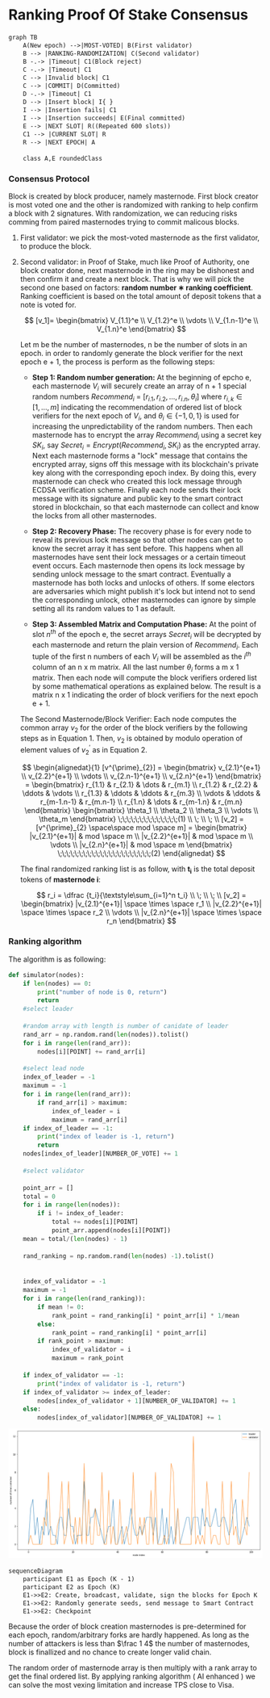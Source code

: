 # Ranking Proof Of Stake Consensus

```mermaid
graph TB
    A(New epoch) -->|MOST-VOTED| B(First validator)
    B --> |RANKING-RANDOMIZATION| C(Second validator)
    B -.-> |Timeout| C1(Block reject)
    C -.-> |Timeout| C1
    C --> |Invalid block| C1
    C --> |COMMIT| D(Committed)
    D -.-> |Timeout| C1
    D --> |Insert block| I{ }
    I --> |Insertion fails| C1
    I --> |Insertion succeeds| E(Final committed)
    E --> |NEXT SLOT| R((Repeated 600 slots))
    C1 --> |CURRENT SLOT| R
    R --> |NEXT EPOCH| A

    class A,E roundedClass
```

### Consensus Protocol

Block is created by block producer, namely masternode. First block creator is most voted one and the other is randomized with ranking to help confirm a block with 2 signatures. With randomization, we can reducing risks comming from paired masternodes trying to commit malicous blocks.

1. First validator: we pick the most-voted masternode as the first validator, to produce the block.
2. Second validator: in Proof of Stake, much like Proof of Authority, one block creator done, next masternode in the ring may be dishonest and then confirm it and create a next block. That is why we will pick the second one based on factors: **random number ∗ ranking coefficient**. Ranking coefficient is based on the total amount of deposit tokens that a note is voted for.

   $$
   [v_1]=
   \begin{bmatrix}
   V_{1.1}^e \\
   V_{1.2}^e \\
   \vdots \\
   V_{1.n-1}^e \\
   V_{1.n}^e
   \end{bmatrix}
   $$

   Let m be the number of masternodes, n be the number of slots in an epoch. in order to randomly generate the block verifier for the next epoch e + 1, the process is perform as the following steps:

   - **Step 1: Random number generation:** At the beginning of epcho e, each masternode $V_i$ will securely create an array of n + 1 special random numbers $Recommend_i$ = $[r_{i.1},r_{i.2},...,r_{i.n},\theta_{i}]$ where $r_{i,k} \in [1,...,m]$ indicating the recommendation of ordered list of block verifiers for the next epoch of $V_i$, and $\theta_i \in \lbrace -1,0,1 \rbrace$ is used for increasing the unpredictability of the random numbers.
     Then each masternode has to encrypt the array $Recommend_i$ using a secret key $SK_i$, say $Secret_i = Encrypt(Recommend_i, SK_i)$ as the encrypted array. Next each masternode forms a "lock" message that contains the encrypted array, signs off this message with its blockchain's private key along with the corresponding epoch index. By doing this, every masternode can check who created this lock message through ECDSA verification scheme. Finally each node sends their lock message with its signature and public key to the smart contract stored in blockchain, so that each masternode can collect and know the locks from all other masternodes.

   - **Step 2: Recovery Phase:** The recovery phase is for every node to reveal its previous lock message so that other nodes can get to know the secret array it has sent before. This happens when all masternodes have sent their lock messages or a certain timeout event occurs. Each masternode then opens its lock message by sending unlock message to the smart contract. Eventually a masternode has both locks and unlocks of others. If some electors are adversaries which might publish it's lock but intend not to send the corresponding unlock, other masternodes can ignore by simple setting all its random values to 1 as default.

   - **Step 3: Assembled Matrix and Computation Phase:** At the point of slot $n^{th}$ of the epoch e, the secret arrays $Secret_i$ will be decrypted by each masternode and return the plain version of $Recommend_i$. Each tuple of the first n numbers of each $V_i$ will be assembled as the $i^{th}$ column of an n x m matrix. All the last number $\theta_i$ forms a m x 1 matrix. Then each node will compute the block verifiers ordered list by some mathematical operations as explained below. The result is a matrix n x 1 indicating the order of block verifiers for the next epoch e + 1.

   The Second Masternode/Block Verifier: Each node computes the common array $v_2$ for the order of the block verifiers by the following steps as in Equation 1. Then, $v_2$ is obtained by modulo operation of element values of $v^{\prime}_2$ as in Equation 2.

   $$
   \begin{alignedat}{1}
   [v^{\prime}_{2}] =
   \begin{bmatrix}
   v_{2.1}^{e+1} \\
   v_{2.2}^{e+1} \\
   \vdots \\
   v_{2.n-1}^{e+1} \\
   v_{2.n}^{e+1}
   \end{bmatrix} =
   \begin{bmatrix}
   r_{1.1} & r_{2.1} & \dots & r_{m.1} \\
   r_{1.2} & r_{2.2} & \ddots & \vdots \\
   r_{1.3} & \ddots & \ddots & r_{m.3} \\
   \vdots & \ddots & r_{m-1.n-1} & r_{m.n-1} \\
   r_{1.n} & \dots & r_{m-1.n} & r_{m.n}
   \end{bmatrix}
   \begin{bmatrix}
   \theta_1 \\
   \theta_2 \\
   \theta_3 \\
   \vdots \\
   \theta_m
   \end{bmatrix} \;\;\;\;\;\;\;\;\;\;\;\;\;\;(1) \\ \; \\ \; \\
   [v_2] = [v^{\prime}_{2} \space\space mod \space m] =
   \begin{bmatrix}
   |v_{2.1}^{e+1}| & mod \space m \\
   |v_{2.2}^{e+1}| & mod \space m \\
   \vdots \\
   |v_{2.n}^{e+1}| & mod \space m
   \end{bmatrix} \;\;\;\;\;\;\;\;\;\;\;\;\;\;\;\;\;\;\;\;\;\;(2)
   \end{alignedat}
   $$

   The final randomized ranking list is as follow, with **t<sub>i</sub>** is the total deposit tokens of **masternode i**:

   $$
   r_i = \dfrac {t_i}{\textstyle\sum_{i=1}^n t_i} \\ \; \\ \; \\
   [v_2] =
   \begin{bmatrix}
   |v_{2.1}^{e+1}| \space \times \space r_1 \\
   |v_{2.2}^{e+1}| \space \times \space r_2 \\
   \vdots \\
   |v_{2.n}^{e+1}| \space \times \space r_n
   \end{bmatrix}
   $$

### Ranking algorithm

The algorithm is as following:

```python
def simulator(nodes):
    if len(nodes) == 0:
        print("number of node is 0, return")
        return
    #select leader

    #random array with length is number of canidate of leader
    rand_arr = np.random.rand(len(nodes)).tolist()
    for i in range(len(rand_arr)):
        nodes[i][POINT] += rand_arr[i]

    #select lead node
    index_of_leader = -1
    maximum = -1
    for i in range(len(rand_arr)):
        if rand_arr[i] > maximum:
            index_of_leader = i
            maximum = rand_arr[i]
    if index_of_leader == -1:
        print("index of leader is -1, return")
        return
    nodes[index_of_leader][NUMBER_OF_VOTE] += 1

    #select validator

    point_arr = []
    total = 0
    for i in range(len(nodes)):
        if i != index_of_leader:
            total += nodes[i][POINT]
            point_arr.append(nodes[i][POINT])
    mean = total/(len(nodes) - 1)

    rand_ranking = np.random.rand(len(nodes) -1).tolist()


    index_of_validator = -1
    maximum = -1
    for i in range(len(rand_ranking)):
        if mean != 0:
            rank_point = rand_ranking[i] * point_arr[i] * 1/mean
        else:
            rank_point = rand_ranking[i] * point_arr[i]
        if rank_point > maximum:
            index_of_validator = i
            maximum = rank_point

    if index_of_validator == -1:
        print("index of validator is -1, return")
    if index_of_validator >= index_of_leader:
        nodes[index_of_validator + 1][NUMBER_OF_VALIDATOR] += 1
    else:
        nodes[index_of_validator][NUMBER_OF_VALIDATOR] += 1
```

![selection](assets/node_selection.png)

```mermaid
sequenceDiagram
    participant E1 as Epoch (K - 1)
    participant E2 as Epoch (K)
    E1->>E2: Create, broadcast, validate, sign the blocks for Epoch K
    E1->>E2: Randomly generate seeds, send message to Smart Contract
    E1->>E2: Checkpoint

```

Because the order of block creation masternodes is pre-determined for each epoch, random/arbitrary forks are hardly happened. As long as the number of attackers is less than $\frac 1 4$ the number of masternodes, block is finallized and no chance to create longer valid chain.

The random order of masternode array is then multiply with a rank array to get the final ordered list.
By applying ranking algorithm ( AI enhanced ) we can solve the most vexing limitation and increase TPS close to Visa.
